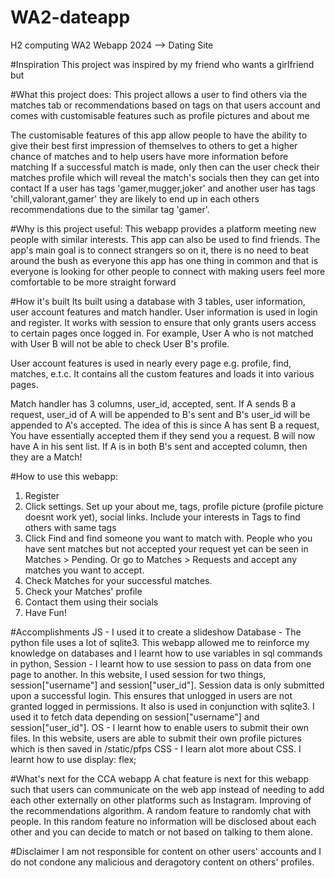 # WA2-dateapp
H2 computing WA2 Webapp 2024 --> Dating Site

#Inspiration 
This project was inspired by my friend who wants a girlfriend but

#What this project does: 
This project allows a user to find others via the matches tab or recommendations based on tags on that users account and comes with customisable features such as profile pictures and about me

The customisable features of this app allow people to have the ability to give their best first impression of themselves to others to get a higher chance of matches and to help users have more information before matching If a successful match is made, only then can the user check their matches profile which will reveal the match's socials then they can get into contact If a user has tags 'gamer,mugger,joker' and another user has tags 'chill,valorant,gamer' they are likely to end up in each others recommendations due to the similar tag 'gamer'.

#Why is this project useful: 
This webapp provides a platform meeting new people with similar interests. This app can also be used to find friends. The app's main goal is to connect strangers so on it, there is no need to beat around the bush as everyone this app has one thing in common and that is everyone is looking for other people to connect with making users feel more comfortable to be more straight forward

#How it's built
Its built using a database with 3 tables, user information, user account features and match handler. User information is used in login and register. It works with session to ensure that only grants users access to certain pages once logged in. For example, User A who is not matched with User B will not be able to check User B's profile. 

User account features is used in nearly every page e.g. profile, find, matches, e.t.c. It contains all the custom features and loads it into various pages. 

Match handler has 3 columns, user_id, accepted, sent. If A sends B a request, user_id of A will be appended to B's sent and B's user_id will be appended to A's accepted. The idea of this is since A has sent B a request, You have essentially accepted them if they send you a request. B will now have A in his sent list. If A is in both B's sent and accepted column, then they are a Match!


#How to use this webapp:
1. Register
2. Click settings. Set up your about me, tags, profile picture (profile picture doesnt work yet), social links. Include your interests in Tags to find others with same tags
3. Click Find and find someone you want to match with. People who you have sent matches but not accepted your request yet can be seen in Matches > Pending. Or go to Matches > Requests and accept any matches you want to accept.
4. Check Matches for your successful matches.
5. Check your Matches' profile
6. Contact them using their socials
7. Have Fun!

#Accomplishments
JS - I used it to create a slideshow
Database - The python file uses a lot of sqlite3. This webapp allowed me to reinforce my knowledge on databases and I learnt how to use variables in sql commands in python,
Session - I learnt how to use session to pass on data from one page to another. In this website, I used session for two things, session["username"] and session["user_id"]. Session data is only submitted upon a successful login. This ensures that unlogged in users are not granted logged in permissions. It also is used in conjunction with sqlite3. I used it to fetch data depending on session["username"] and session["user_id"].
OS - I learnt how to enable users to submit their own files. In this website, users are able to submit their own profile pictures which is then saved in /static/pfps
CSS - I learn alot more about CSS. I learnt how to use display: flex;

#What's next for the CCA webapp
A chat feature is next for this webapp such that users can communicate on the web app instead of needing to add each other externally on other platforms such as Instagram. Improving of the recommendations algorithm. A random feature to randomly chat with people. In this random feature no information will be disclosed about each other and you can decide to match or not based on talking to them alone.

#Disclaimer
I am not responsible for content on other users' accounts and I do not condone any malicious and deragotory content on others' profiles.
